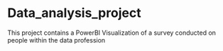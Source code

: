 # Data_analysis_project
This project contains a PowerBI Visualization of a survey conducted on people within the data profession
